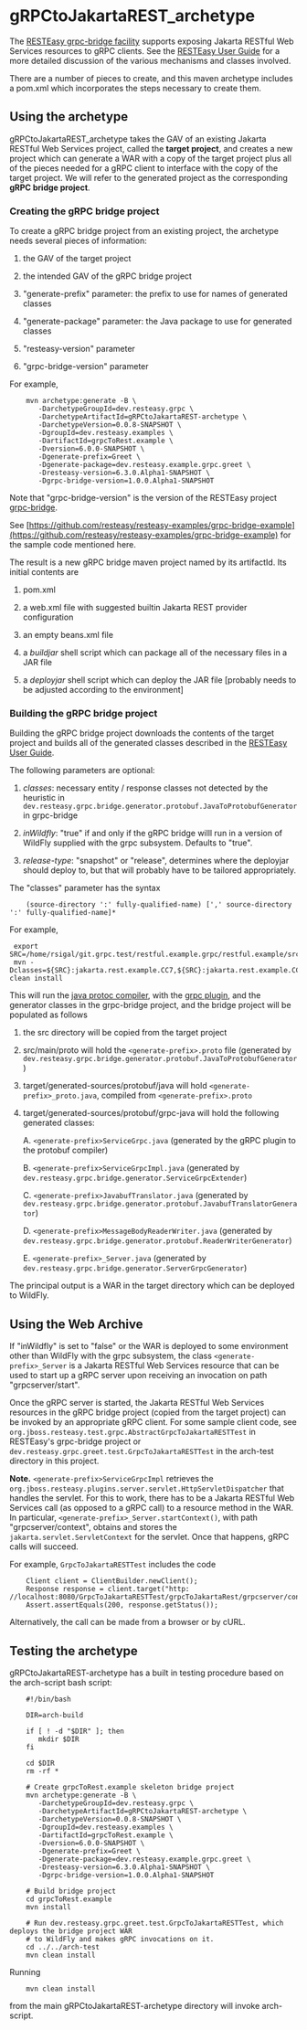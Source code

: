 # gRPCtoJakartaREST_archetype

The [RESTEasy grpc-bridge facility](https://github.com/resteasy/resteasy-grpc)
supports exposing Jakarta RESTful Web Services resources to gRPC clients. See the 
[RESTEasy User Guide](https://resteasy.dev/docs/) for a more detailed
discussion of the various mechanisms and classes involved.

There are a number of pieces to create, and this maven archetype includes a pom.xml which 
incorporates the steps necessary to create them.

## Using the archetype

gRPCtoJakartaREST_archetype takes the GAV of an existing Jakarta RESTful Web Services project, called the **target project**,
and creates a new project which can generate a WAR with a copy of the target project plus all of the pieces
needed for a gRPC client to interface with the copy of the target project. We will refer to the generated project as the corresponding **gRPC bridge project**.

### Creating the gRPC bridge project

To create a gRPC bridge project from an existing project, the archetype needs several 
pieces of information:

 1. the GAV of the target project

 2. the intended GAV of the gRPC bridge project

 3. "generate-prefix" parameter: the prefix to use for names of generated classes

 4. "generate-package" parameter: the Java package to use for generated classes

 5. "resteasy-version" parameter
 
 6. "grpc-bridge-version" parameter

For example,

        mvn archetype:generate -B \
           -DarchetypeGroupId=dev.resteasy.grpc \
           -DarchetypeArtifactId=gRPCtoJakartaREST-archetype \
           -DarchetypeVersion=0.0.8-SNAPSHOT \
           -DgroupId=dev.resteasy.examples \
           -DartifactId=grpcToRest.example \
           -Dversion=6.0.0-SNAPSHOT \
           -Dgenerate-prefix=Greet \
           -Dgenerate-package=dev.resteasy.example.grpc.greet \
           -Dresteasy-version=6.3.0.Alpha1-SNAPSHOT \
           -Dgrpc-bridge-version=1.0.0.Alpha1-SNAPSHOT
           
Note that "grpc-bridge-version" is the version of the RESTEasy project
[grpc-bridge](https://github.com/resteasy/resteasy-grpc).

See [https://github.com/resteasy/resteasy-examples/grpc-bridge-example](https://github.com/resteasy/resteasy-examples/grpc-bridge-example) 
for the sample code mentioned here.

The result is a new gRPC bridge maven project named by its artifactId. Its initial contents are

 1. pom.xml
   
 2. a web.xml file with suggested builtin Jakarta REST provider configuration
 
 3. an empty beans.xml file

 4. a *buildjar* shell script which can package all of the necessary files in a JAR file
 
 5. a *deployjar* shell script which can deploy the JAR file [probably needs to be adjusted according to the environment]
 
### Building the gRPC bridge project

Building the gRPC bridge project downloads the contents of the target 
project and builds all of the generated classes described in the
[RESTEasy User Guide](https://resteasy.dev/docs/).

The following parameters are optional:

 1. *classes*: necessary entity / response classes not detected by the heuristic in `dev.resteasy.grpc.bridge.generator.protobuf.JavaToProtobufGenerator`
    in grpc-bridge
    
 2. *inWildfly*: "true" if and only if the gRPC bridge willl run in a version of WildFly supplied with the grpc subsystem. Defaults to "true".

 3. *release-type*: "snapshot" or "release", determines where the deployjar should deploy to, but that will probably
    have to be tailored appropriately.
    
The "classes" parameter has the syntax

        (source-directory ':' fully-qualified-name) [',' source-directory ':' fully-qualified-name]*
 
For example,

     export SRC=/home/rsigal/git.grpc.test/restful.example.grpc/restful.example/src/main/java
     mvn -Dclasses=${SRC}:jakarta.rest.example.CC7,${SRC}:jakarta.rest.example.CC6 clean install
        
This will run the [java protoc compiler](https://github.com/protocolbuffers/protobuf/tree/main/java), with
the [grpc plugin](https://github.com/grpc/grpc-java/blob/master/compiler/README.md), and
the generator classes in the grpc-bridge project, and the bridge project will be populated as follows

 1. the src directory will be copied from the target project
 
 2. src/main/proto will hold the `<generate-prefix>.proto` file (generated by `dev.resteasy.grpc.bridge.generator.protobuf.JavaToProtobufGenerator`)
 
 3. target/generated-sources/protobuf/java will hold `<generate-prefix>_proto.java`, compiled 
    from `<generate-prefix>.proto`
    
 4. target/generated-sources/protobuf/grpc-java will hold the following generated classes:

    A. `<generate-prefix>ServiceGrpc.java` (generated by the gRPC plugin to the protobuf compiler)

    B. `<generate-prefix>ServiceGrpcImpl.java` (generated by `dev.resteasy.grpc.bridge.generator.ServiceGrpcExtender`)

    C. `<generate-prefix>JavabufTranslator.java` (generated by `dev.resteasy.grpc.bridge.generator.protobuf.JavabufTranslatorGenerator`)

    D. `<generate-prefix>MessageBodyReaderWriter.java` (generated by `dev.resteasy.grpc.bridge.generator.protobuf.ReaderWriterGenerator`)

    E. `<generate-prefix>_Server.java` (generated by `dev.resteasy.grpc.bridge.generator.ServerGrpcGenerator`)
    
The principal output is a WAR in the target directory which can be deployed to WildFly.

## Using the Web Archive

If "inWildfly" is set to "false" or the WAR is deployed to some environment other than WildFly with the grpc subsystem, the
class `<generate-prefix>_Server` is a Jakarta RESTful Web Services resource that can be used to start up a gRPC server 
upon receiving an invocation on path "grpcserver/start".
        
Once the gRPC server is started, the Jakarta RESTful Web Services resources in the gRPC bridge project (copied from the
target project) can be invoked by an appropriate gRPC client. For some sample client code, see
`org.jboss.resteasy.test.grpc.AbstractGrpcToJakartaRESTTest` in RESTEasy's grpc-bridge project or 
`dev.resteasy.grpc.greet.test.GrpcToJakartaRESTTest` in the arch-test directory in this project.

**Note.** `<generate-prefix>ServiceGrpcImpl` retrieves the `org.jboss.resteasy.plugins.server.servlet.HttpServletDispatcher`
that handles the servlet. For this to work, there has to be a Jakarta RESTful Web Services call (as opposed to a gRPC call)
to a resource method in the WAR. In particular, `<generate-prefix>_Server.startContext()`, with path
"grpcserver/context", obtains and stores the `jakarta.servlet.ServletContext`
for the servlet. Once that happens, gRPC calls will succeed.

For example, `GrpcToJakartaRESTTest` includes the code

        Client client = ClientBuilder.newClient();
        Response response = client.target("http: //localhost:8080/GrpcToJakartaRESTTest/grpcToJakartaRest/grpcserver/context").request().get();
        Assert.assertEquals(200, response.getStatus());

Alternatively, the call can be made from a browser or by cURL.

## Testing the archetype

gRPCtoJakartaREST-archetype has a built in testing procedure based on the arch-script bash script:

        #!/bin/bash

        DIR=arch-build

        if [ ! -d "$DIR" ]; then
           mkdir $DIR
        fi

        cd $DIR
        rm -rf *

        # Create grpcToRest.example skeleton bridge project
        mvn archetype:generate -B \
           -DarchetypeGroupId=dev.resteasy.grpc \
           -DarchetypeArtifactId=gRPCtoJakartaREST-archetype \
           -DarchetypeVersion=0.0.8-SNAPSHOT \
           -DgroupId=dev.resteasy.examples \
           -DartifactId=grpcToRest.example \
           -Dversion=6.0.0-SNAPSHOT \
           -Dgenerate-prefix=Greet \
           -Dgenerate-package=dev.resteasy.example.grpc.greet \
           -Dresteasy-version=6.3.0.Alpha1-SNAPSHOT \
           -Dgrpc-bridge-version=1.0.0.Alpha1-SNAPSHOT

        # Build bridge project
        cd grpcToRest.example
        mvn install

        # Run dev.resteasy.grpc.greet.test.GrpcToJakartaRESTTest, which deploys the bridge project WAR
        # to WildFly and makes gRPC invocations on it.
        cd ../../arch-test
        mvn clean install

Running

        mvn clean install

from the main gRPCtoJakartaREST-archetype directory will invoke arch-script.    
